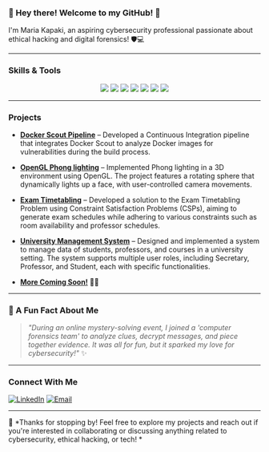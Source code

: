 ### 🌸 Hey there! Welcome to my GitHub! 🌸  

I'm Maria Kapaki, an aspiring cybersecurity professional passionate about ethical hacking and digital forensics! 🛡️💻

---

### Skills & Tools

<p align="center">
  <img src="https://img.shields.io/badge/-Python-FFD43B?style=flat-square&logo=python&logoColor=blue"/>
  <img src="https://img.shields.io/badge/-C-00599C?style=flat-square&logo=c&logoColor=white"/>
  <img src="https://img.shields.io/badge/-C++-00599C?style=flat-square&logo=c%2B%2B&logoColor=white"/> 
  <img src="https://img.shields.io/badge/-Docker-2496ED?style=flat-square&logo=docker&logoColor=white"/>
  <img src="https://img.shields.io/badge/-OpenGL-4298B8?style=flat-square&logo=opengl&logoColor=white"/> 
  <img src="https://img.shields.io/badge/-Linux-FCC624?style=flat-square&logo=linux&logoColor=black"/>
  <img src="https://img.shields.io/badge/-Git-F05032?style=flat-square&logo=git&logoColor=white"/>
</p>

---

### Projects

- **[Docker Scout Pipeline](https://github.com/icyaria/docker-scout-pipeline)** – Developed a Continuous Integration pipeline that integrates Docker Scout to analyze Docker images for vulnerabilities during the build process.

- **[OpenGL Phong lighting](https://github.com/icyaria/opengl_project)** – Implemented Phong lighting in a 3D environment using OpenGL. The project features a rotating sphere that dynamically lights up a face, with user-controlled camera movements.

- **[Exam Timetabling](https://github.com/icyaria/exam-timetabling)** – Developed a solution to the Exam Timetabling Problem using Constraint Satisfaction Problems (CSPs), aiming to generate exam schedules while adhering to various constraints such as room availability and professor schedules.
  
- **[University Management System](https://github.com/icyaria/University-Management-System)** – Designed and implemented a system to manage data of students, professors, and courses in a university setting. The system supports multiple user roles, including Secretary, Professor, and Student, each with specific functionalities.
  
- **[More Coming Soon!](#)** 🚧✨

---

### 🎀 A Fun Fact About Me
> *"During an online mystery-solving event, I joined a 'computer forensics team' to analyze clues, decrypt messages, and piece together evidence. It was all for fun, but it sparked my love for cybersecurity!"* ✨

---

### Connect With Me
[![LinkedIn](https://img.shields.io/badge/-LinkedIn-blue?style=flat-square&logo=linkedin)](www.linkedin.com/in/maria-kapaki)
[![Email](https://img.shields.io/badge/-Email-D14836?style=flat-square&logo=gmail&logoColor=white)](mailto:marykapaki@gmail.com)

---

🍓 *Thanks for stopping by! Feel free to explore my projects and reach out if you're interested in collaborating or discussing anything related to cybersecurity, ethical hacking, or tech! *
